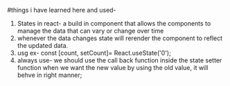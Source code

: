 #things i have learned here and used-

1. States in react- a build in component that allows the components to manage the data that can vary or change over time
2. whenever the data changes state will rerender the component to reflect the updated data.
3. usg ex- const [count, setCount]= React.useState('0');
4. always use- we should use the call back function inside the state setter function when we want the new value by using the old value, it will behve in right manner;
